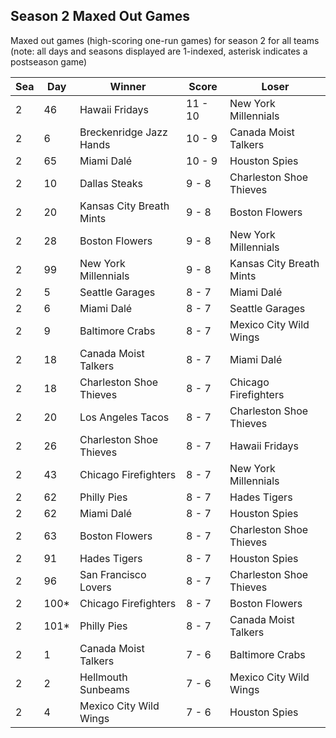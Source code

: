 ## Season 2 Maxed Out Games



Maxed out games (high-scoring one-run games) for season 2 for all teams (note: all days and seasons displayed are 1-indexed, asterisk indicates a postseason game)


| Sea | Day | Winner | Score | Loser | 
| ------ |------ |------ |------ |------ |
| 2 | 46 | Hawaii Fridays | 11 - 10 | New York Millennials | 
| 2 | 6 | Breckenridge Jazz Hands | 10 - 9 | Canada Moist Talkers | 
| 2 | 65 | Miami Dalé | 10 - 9 | Houston Spies | 
| 2 | 10 | Dallas Steaks | 9 - 8 | Charleston Shoe Thieves | 
| 2 | 20 | Kansas City Breath Mints | 9 - 8 | Boston Flowers | 
| 2 | 28 | Boston Flowers | 9 - 8 | New York Millennials | 
| 2 | 99 | New York Millennials | 9 - 8 | Kansas City Breath Mints | 
| 2 | 5 | Seattle Garages | 8 - 7 | Miami Dalé | 
| 2 | 6 | Miami Dalé | 8 - 7 | Seattle Garages | 
| 2 | 9 | Baltimore Crabs | 8 - 7 | Mexico City Wild Wings | 
| 2 | 18 | Canada Moist Talkers | 8 - 7 | Miami Dalé | 
| 2 | 18 | Charleston Shoe Thieves | 8 - 7 | Chicago Firefighters | 
| 2 | 20 | Los Angeles Tacos | 8 - 7 | Charleston Shoe Thieves | 
| 2 | 26 | Charleston Shoe Thieves | 8 - 7 | Hawaii Fridays | 
| 2 | 43 | Chicago Firefighters | 8 - 7 | New York Millennials | 
| 2 | 62 | Philly Pies | 8 - 7 | Hades Tigers | 
| 2 | 62 | Miami Dalé | 8 - 7 | Houston Spies | 
| 2 | 63 | Boston Flowers | 8 - 7 | Charleston Shoe Thieves | 
| 2 | 91 | Hades Tigers | 8 - 7 | Houston Spies | 
| 2 | 96 | San Francisco Lovers | 8 - 7 | Charleston Shoe Thieves | 
| 2 | 100* | Chicago Firefighters | 8 - 7 | Boston Flowers | 
| 2 | 101* | Philly Pies | 8 - 7 | Canada Moist Talkers | 
| 2 | 1 | Canada Moist Talkers | 7 - 6 | Baltimore Crabs | 
| 2 | 2 | Hellmouth Sunbeams | 7 - 6 | Mexico City Wild Wings | 
| 2 | 4 | Mexico City Wild Wings | 7 - 6 | Houston Spies | 


